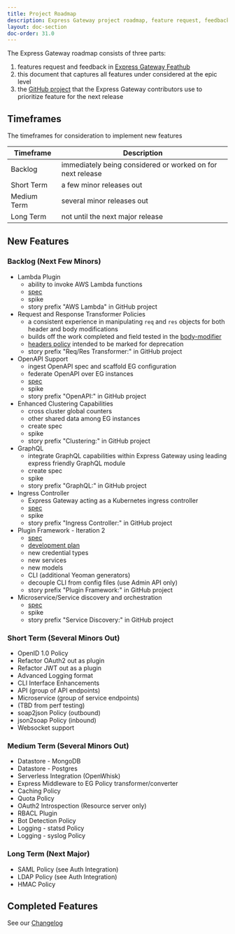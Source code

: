 ```yaml
---
title: Project Roadmap
description: Express Gateway project roadmap, feature request, feedback and more.
layout: doc-section
doc-order: 31.0
---
```


The Express Gateway roadmap consists of three parts:
1. features request and feedback in [Express Gateway Feathub](https://feathub.com/ExpressGateway/express-gateway)
2. this document that captures all features under considered at the epic level
3. the [GitHub project](https://github.com/orgs/ExpressGateway/projects/1) that the Express Gateway contributors use to prioritize feature for the next release

## Timeframes
The timeframes for consideration to implement new features

| Timeframe   | Description                                                |
|---          | ---                                                        |
| Backlog     | immediately being considered or worked on for next release |
| Short Term  | a few minor releases out                                   |
| Medium Term | several minor releases out                                 |
| Long Term   | not until the next major release                           |

## New Features


### Backlog (Next Few Minors)
* Lambda Plugin
  - ability to invoke AWS Lambda functions
  - [spec](https://drive.google.com/drive/folders/0Bwxx-TAdSozIeDhsWmdrLWlybzA)
  - spike
  - story prefix "AWS Lambda" in GitHub project
* Request and Response Transformer Policies
  - a consistent experience in manipulating `req` and `res` objects for both header and body modifications
  - builds off the work completed and field tested in the [body-modifier](https://github.com/XVincentX/express-gateway-plugin-body-modifier)
  - [headers policy](https://www.express-gateway.io/docs/policies/headers/) intended to be marked for deprecation
  - story prefix "Req/Res Transformer:" in GitHub project
* OpenAPI Support
  - ingest OpenAPI spec and scaffold EG configuration
  - federate OpenAPI over EG instances
  - [spec](https://docs.google.com/document/d/12OsuoxjrFqJeNQbxkCeSLLrIR6PG6QMyHHrIkAHk1fc/edit?usp=sharing)
  - spike
  - story prefix "OpenAPI:" in GitHub project
* Enhanced Clustering Capabilities
  - cross cluster global counters
  - other shared data among EG instances
  - create spec
  - spike
  - story prefix "Clustering:" in GitHub project
* GraphQL
  - integrate GraphQL capabilities within Express Gateway using leading express friendly GraphQL module
  - create spec
  - spike
  - story prefix "GraphQL:" in GitHub project
* Ingress Controller
  - Express Gateway acting as a Kubernetes ingress controller
  - [spec](https://docs.google.com/document/d/1wkpcVGAnI2rQzetMJ6QVHUrE9TBXf0YvxqYAWUsCerY/edit#heading=h.g4cmjsccbpnm)
  - spike
  - story prefix "Ingress Controller:" in GitHub project
* Plugin Framework - Iteration 2
  - [spec](https://docs.google.com/document/d/1jSDul2n_xbeKNtnek69M79-geur6aTWShAcBZ9evD0E/edit)
  - [development plan](https://docs.google.com/document/d/1nVQIL4A_oJ1wy1XdXBSX7uX27A5tDD62n_4GvpuWCk8/edit)
  - new credential types
  - new services
  - new models
  - CLI (additional Yeoman generators)
  - decouple CLI from config files (use Admin API only)
  - story prefix "Plugin Framework:" in GitHub project
* Microservice/Service discovery and orchestration
  - [spec](https://docs.google.com/document/d/1wkpcVGAnI2rQzetMJ6QVHUrE9TBXf0YvxqYAWUsCerY/edit)
  - spike
  - story prefix "Service Discovery:" in GitHub project

### Short Term (Several Minors Out)
* OpenID 1.0 Policy
* Refactor OAuth2 out as plugin
* Refactor JWT out as a plugin
* Advanced Logging format
* CLI Interface Enhancements
* API (group of API endpoints)
* Microservice (group of service endpoints)
* (TBD from perf testing)
* soap2json Policy (outbound)
* json2soap Policy (inbound)
* Websocket support

### Medium Term (Several Minors Out)
* Datastore - MongoDB
* Datastore - Postgres
* Serverless Integration (OpenWhisk)
* Express Middleware to EG Policy transformer/converter
* Caching Policy
* Quota Policy
* OAuth2 Introspection (Resource server only)
* RBACL Plugin
* Bot Detection Policy
* Logging - statsd Policy
* Logging - syslog Policy

### Long Term (Next Major)
* SAML Policy (see Auth Integration)
* LDAP Policy (see Auth Integration)
* HMAC Policy


## Completed Features

See our [Changelog](https://github.com/ExpressGateway/express-gateway/releases)
